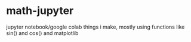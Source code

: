 # math-jupyter
jupyter notebook/google colab things i make, mostly using functions like sin() and cos() and matplotlib
